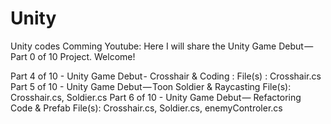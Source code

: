 # Unity
Unity codes
Comming Youtube: 
Here I will share the Unity Game Debut — Part 0 of 10 Project. Welcome!

Part 4 of 10 -  Unity Game Debut - Crosshair & Coding : File(s) : Crosshair.cs
Part 5 of 10 -  Unity Game Debut — Toon Soldier & Raycasting File(s): Crosshair.cs, Soldier.cs
Part 6 of 10 -  Unity Game Debut — Refactoring Code  & Prefab File(s): Crosshair.cs, Soldier.cs, enemyControler.cs
